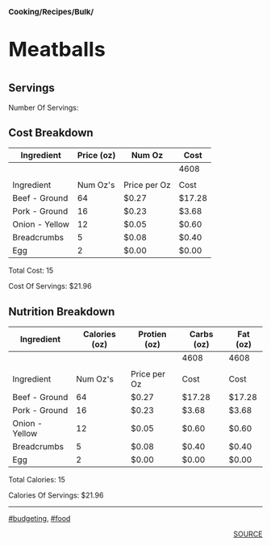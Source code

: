 # <p style='font-size: 15px;'>Cooking/Recipes/Bulk/</p>
# <p style='font-size: 40px;'>Meatballs</p>

## Servings

Number Of Servings: 

## Cost Breakdown

| Ingredient | Price (oz) | Num Oz | Cost |
| ------------ | ------------ | ------------ | ------------ |
|  |  |  | 4608 |
|  |  |  |  |
| Ingredient | Num Oz's | Price per Oz | Cost |
| Beef - Ground | 64 | $0.27 | $17.28 |
| Pork - Ground | 16 | $0.23 | $3.68 |
| Onion - Yellow | 12 | $0.05 | $0.60 |
| Breadcrumbs | 5 | $0.08 | $0.40 |
| Egg | 2 | $0.00 | $0.00 |

Total Cost: 15

Cost Of Servings: $21.96

## Nutrition Breakdown

| Ingredient | Calories (oz) | Protien (oz) | Carbs (oz) | Fat (oz) |
| ------------ | ------------ | ------------ | ------------ | ------------ |
|  |  |  | 4608 | 4608 |
|  |  |  |  |  |
| Ingredient | Num Oz's | Price per Oz | Cost | Cost |
| Beef - Ground | 64 | $0.27 | $17.28 | $17.28 |
| Pork - Ground | 16 | $0.23 | $3.68 | $3.68 |
| Onion - Yellow | 12 | $0.05 | $0.60 | $0.60 |
| Breadcrumbs | 5 | $0.08 | $0.40 | $0.40 |
| Egg | 2 | $0.00 | $0.00 | $0.00 |

Total Calories: 15

Calories Of Servings: $21.96

<div style='page-break-after: always;'></div>
<div style='page-break-after: always;'></div>

<hr/>

<div style='page-break-after: always;'></div>
<div style='page-break-after: always;'></div>

<a href='tag-budgeting.html'>#budgeting</a>, <a href='tag-food.html'>#food</a>
<div style='page-break-after: always;'></div>

<div style='text-align: right'>
<a href='https://docs.google.com/spreadsheets/d/e/2PACX-1vSAyak9YlStJt0W2QiXNHVF8FODXyzkGh0HTz9XkhPPqGQ7IycIP1MG9gofJCHmb8c_vAcLKiqcYQXQ/pub?output=xlsx'>SOURCE</a>
</div>
